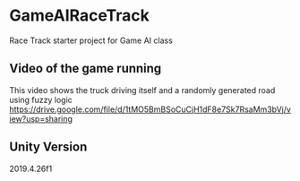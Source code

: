 # GameAIRaceTrack
Race Track starter project for Game AI class

## Video of the game running
This video shows the truck driving itself and a randomly generated road using fuzzy logic
https://drive.google.com/file/d/1tMO5BmBSoCuCjH1dF8e7Sk7RsaMm3bVj/view?usp=sharing

## Unity Version
2019.4.26f1
